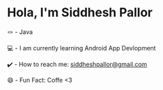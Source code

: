 # Hola, I'm Siddhesh Pallor

🪢 - Java 

💻 - I am currently learning Android App Devlopment

✔️ - How to reach me: siddheshpallor@gmail.com

😄 - Fun Fact: Coffe <3


